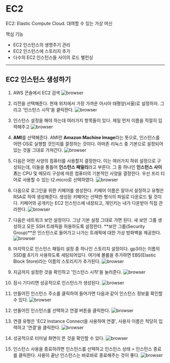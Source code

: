# EC2

EC2: Elastic Compute Cloud. 대여할 수 있는 가상 머신

핵심 기능
- EC2 인스턴스의 생명주기 관리
- EC2 인스턴스에 스토리지 추가
- 다수의 EC2 인스턴스들 사이의 로드 밸런싱

---

## EC2 인스턴스 생성하기

1. AWS 콘솔에서 EC2 검색 
![browser](./browser-27.png)

2. 리전을 선택해준다. 현재 위치에서 가장 가까운 아시아 태평양(서울)로 설정하자. 그리고 '인스턴스 시작'을 클릭한다.
![browser](./browser-28.png)
 
3. 인스턴스 설정을 해야 하는데 여러가지 항목들이 있다. 제일 먼저 이름을 적절히 입력해주고
![browser](./browser-29.png)

4. **AMI**를 선택해준다. AMI란 **Amazon Machine Image**라는 뜻으로, 인스턴스를 어떤 OS로 실행할 것인지를 결정하는 것이다. 아마존 리눅스 중 기본으로 설정되어있는 것을 그대로 가져간다.
![browser](./browser-30.png) 

5. 다음은 어떤 사양의 컴퓨터를 사용할지 결정한다. 이는 여러가지 하위 설정으로 구성되는데, 이들을 통틀어 **인스턴스 패밀리**라고 부른다. 그 중 하나인 **인스턴스 사이즈**는 CPU 및 메모리 구성에 따른 컴퓨터의 기본적인 사양을 결정한다. 우선 프리 티어로 사용할 수 있는 t2.micro로 선택하였다.
![browser](./browser-31.png)

6. 다음으로 로그인을 위한 키페어를 생성한다. 키페어 이름은 알아서 설정하고 유형은 RSA로 하여 생성해준다. 생성된 키페어는 선택한 형식의 파일로 다운로드 될 것이다. 키페어의 공개키는 EC2 인스턴스에 내장되고, 개인키는 내가 다운받아 직접 관리한다.
![browser](./browser-32.png)

7. 다음은 네트워크 보안 설정이다. 그냥 기본 설정 그대로 가면 된다. 새 보안 그룹 생성하고 모든 SSH 트래픽을 허용하도록 설정한다. **보안 그룹(Security Group)**은 인스턴스로 들어가고 나가는 트래픽에 대한 가상 방화벽을 제공한다. 
![browser](./browser-33.png)

8. 마지막으로 인스턴스 패밀리 설정 중 하나인 스토리지 설정이다. gp3라는 이름의 SSD를 8기가 사용하도록 세팅되어있다. 여기에 볼륨을 추가하면 EBS(Elastic Block Store)라는 이름의 스토리지가 추가된다.
![browser](./browser-34.png)

9. 지금까지 설정한 것을 확인하고 '인스턴스 시작'을 눌러준다.
![browser](./browser-35.png)

10. 잠시 기다리면 성공적으로 인스턴스가 생성된다.
![browser](./browser-36.png)

11. 만들어진 인스턴스 주소를 클릭하여 들어가면 다음과 같이 인스턴스 정보를 확인할 수 있다. 
![browser](./browser-37.png)

12. 만들어진 인스턴스를 선택하고 연결 버튼을 클릭한다.
![browser](./browser-38.png)

13. 연결 유형은 'EC2 Instance Connect을 사용하여 연결', 사용자 이름은 적당히 입력하고 '연결'을 클릭한다.
![browser](./browser-39.png)

14. 성공적으로 터미널 화면이 뜬 것을 확인할 수 있다.
![browser](./browser-40.png)

15. 인스턴스 사용을 종료하려면 인스턴스를 선택하고 인스턴스 상태 > 인스턴스 종료를 클릭한다. 사용이 끝난 인스턴스는 바로바로 종료해주는 것이 좋다.
![browser](./browser-41.png)
